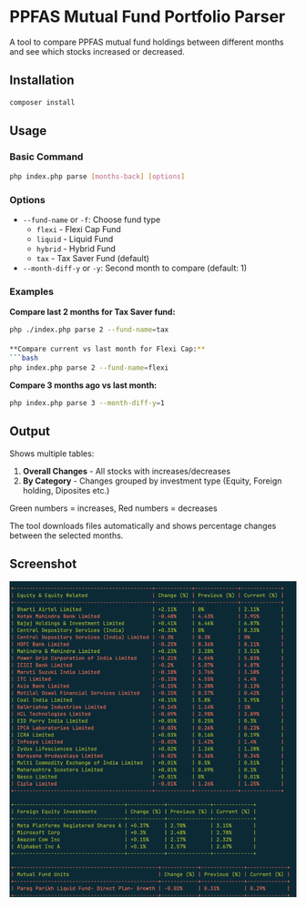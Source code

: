 # PPFAS Mutual Fund Portfolio Parser

A tool to compare PPFAS mutual fund holdings between different months and see which stocks increased or decreased.

## Installation

```bash
composer install
```

## Usage

### Basic Command
```bash
php index.php parse [months-back] [options]
```

### Options
- `--fund-name` or `-f`: Choose fund type
  - `flexi` - Flexi Cap Fund
  - `liquid` - Liquid Fund
  - `hybrid` - Hybrid Fund
  - `tax` - Tax Saver Fund (default)
- `--month-diff-y` or `-y`: Second month to compare (default: 1)

### Examples

**Compare last 2 months for Tax Saver fund:**
```bash
php ./index.php parse 2 --fund-name=tax

**Compare current vs last month for Flexi Cap:**
```bash
php index.php parse 2 --fund-name=flexi
```

**Compare 3 months ago vs last month:**
```bash
php index.php parse 3 --month-diff-y=1
```

## Output

Shows multiple tables:

1. **Overall Changes** - All stocks with increases/decreases
2. **By Category** - Changes grouped by investment type (Equity, Foreign holding, Diposites etc.)

Green numbers = increases, Red numbers = decreases

The tool downloads files automatically and shows percentage changes between the selected months.

## Screenshot

![Demo image](image.png)